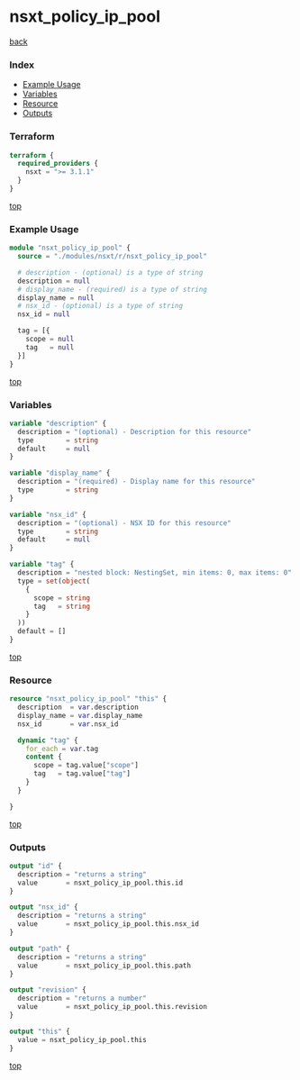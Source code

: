 # nsxt_policy_ip_pool

[back](../nsxt.md)

### Index

- [Example Usage](#example-usage)
- [Variables](#variables)
- [Resource](#resource)
- [Outputs](#outputs)

### Terraform

```terraform
terraform {
  required_providers {
    nsxt = ">= 3.1.1"
  }
}
```

[top](#index)

### Example Usage

```terraform
module "nsxt_policy_ip_pool" {
  source = "./modules/nsxt/r/nsxt_policy_ip_pool"

  # description - (optional) is a type of string
  description = null
  # display_name - (required) is a type of string
  display_name = null
  # nsx_id - (optional) is a type of string
  nsx_id = null

  tag = [{
    scope = null
    tag   = null
  }]
}
```

[top](#index)

### Variables

```terraform
variable "description" {
  description = "(optional) - Description for this resource"
  type        = string
  default     = null
}

variable "display_name" {
  description = "(required) - Display name for this resource"
  type        = string
}

variable "nsx_id" {
  description = "(optional) - NSX ID for this resource"
  type        = string
  default     = null
}

variable "tag" {
  description = "nested block: NestingSet, min items: 0, max items: 0"
  type = set(object(
    {
      scope = string
      tag   = string
    }
  ))
  default = []
}
```

[top](#index)

### Resource

```terraform
resource "nsxt_policy_ip_pool" "this" {
  description  = var.description
  display_name = var.display_name
  nsx_id       = var.nsx_id

  dynamic "tag" {
    for_each = var.tag
    content {
      scope = tag.value["scope"]
      tag   = tag.value["tag"]
    }
  }

}
```

[top](#index)

### Outputs

```terraform
output "id" {
  description = "returns a string"
  value       = nsxt_policy_ip_pool.this.id
}

output "nsx_id" {
  description = "returns a string"
  value       = nsxt_policy_ip_pool.this.nsx_id
}

output "path" {
  description = "returns a string"
  value       = nsxt_policy_ip_pool.this.path
}

output "revision" {
  description = "returns a number"
  value       = nsxt_policy_ip_pool.this.revision
}

output "this" {
  value = nsxt_policy_ip_pool.this
}
```

[top](#index)